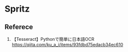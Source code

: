 # Spritz

## Referece
1. 【Tesseract】Pythonで簡単に日本語OCR <br>
  https://qiita.com/ku_a_i/items/93fdbd75edacb34ec610
